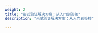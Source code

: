 ```yaml
---
weight: 2
title: "形式验证解决方案：从入门到签核"
description: "形式验证解决方案：从入门到签核"

---
```

<!--

https://www.systemverilog.io/verification/blueprint-for-formal-verification/

https://blog.csdn.net/Holden_Liu/article/details/124387333


https://singularitykchen.github.io/blog/2021/01/29/Glean-Formal-Signoff/

## 蓝图

对于任何验证方法来说，成功的关键在于制定可靠的策略。为此，这里提供一个形式化验证的解决方案。这是一个模板或验证计划，您可以在执行形式化验证时可以借鉴参考。

该解决方案简单分为 3 个步骤：

- 熟悉工具和 DUT

对形式验证来说，花一些时间来熟悉工具和待测设计（DUT）很重要，这一步视为热身。

- 属性验证（FPV）

写 SVA 不是一件容易的事，这里将是耗费大量时间的地方，测试计划在此步骤中创建和实施。

- 签核（Sign-off）

Sign-off 的最终目的是确保“你所写的内容”确实涵盖了你预期的所有场景。

## 详细策略

### 步骤 1：熟悉该工具和 DUT

1. 创建正式的测试台外壳

2. 使用该工具自动检测组合循环、算术溢出和数组超出范围索引

3. 使用工具自动检测无法访问的死代码

### 步骤 2：熟悉该工具和 DUT




是否有足够的属性来检查并覆盖所有的设计？
是否存在由于不正确的约束而导致的无效证明？
该设计是否已经经过足够深度的序列分析？
设计的哪些部分真正得到了验证？
断言可以捕获设计中所有可能的错误吗？

-->